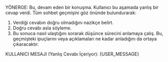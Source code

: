 YÖNERGE: Bu, devam eden bir konuşma. Kullanıcı bu aşamada yanlış bir cevap verdi. Tüm sohbet geçmişini göz önünde bulundurarak:
1.  Verdiği cevabın doğru olmadığını nazikçe belirt.
2.  Doğru cevabı asla söyleme.
3.  Bu sonuca nasıl ulaştığını sorarak düşünce sürecini anlamaya çalış. Bu, geçmişteki ipuçlarını veya açıklamaları ne kadar anladığını da ortaya çıkaracaktır.

KULLANICI MESAJI (Yanlış Cevabı İçeriyor):
{USER_MESSAGE}
